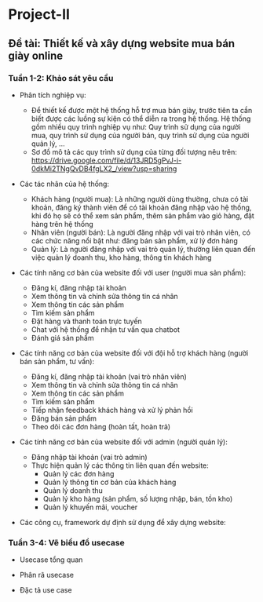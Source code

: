 # Project-II
## Đề tài: Thiết kế và xây dựng website mua bán giày online

### Tuần 1-2: Khảo sát yêu cầu
  * Phân tích nghiệp vụ:
    + Để thiết kế được một hệ thống hỗ trợ mua bán giày, trước tiên ta cần biết được các luồng sự kiện có thể diễn ra trong hệ thống. 
  Hệ thống gồm nhiều quy trình nghiệp vụ như: Quy trình sử dụng của người mua, quy trình sử dụng của người bán, quy trình sử dụng của người quản lý, …
    + Sơ đồ mô tả các quy trình sử dụng của từng đối tượng nêu trên: https://drive.google.com/file/d/13JRD5gPvJ-i-0dkMi2TNgQvDB4fgLX2_/view?usp=sharing
    
  * Các tác nhân của hệ thống:
    + Khách hàng (người mua): Là những người dùng thường, chưa có tài khoản, đăng ký thành viên để có tài khoản đăng nhập vào hệ thống, khi đó họ sẽ có thể xem sản phẩm, thêm sản phẩm vào giỏ hàng, đặt hàng trên hệ thống
    + Nhân viên (người bán): Là người đăng nhập với vai trò nhân viên, có các chức năng nổi bật như: đăng bán sản phẩm, xử lý đơn hàng
    + Quản lý: Là người đăng nhập với vai trò quản lý, thường liên quan đến việc quản lý doanh thu, kho hàng, thông tin khách hàng 
    
  * Các tính năng cơ bản của website đối với user (người mua sản phẩm):
    + Đăng kí, đăng nhập tài khoản
    + Xem thông tin và chỉnh sửa thông tin cá nhân
    + Xem thông tin các sản phẩm 
    + Tìm kiếm sản phẩm
    + Đặt hàng và thanh toán trực tuyến
    + Chat với hệ thống để nhận tư vấn qua chatbot
    + Đánh giá sản phẩm
  
  * Các tính năng cơ bản của website đối với đội hỗ trợ khách hàng (người bán sản phẩm, tư vấn):
    + Đăng kí, đăng nhập tài khoản (vai trò nhân viên)
    + Xem thông tin và chỉnh sửa thông tin cá nhân
    + Xem thông tin các sản phẩm 
    + Tìm kiếm sản phẩm
    + Tiếp nhận feedback khách hàng và xử lý phản hồi
    + Đăng bán sản phẩm
    + Theo dõi các đơn hàng (hoàn tất, hoàn trả)
  
  * Các tính năng cơ bản của website đối với admin (người quản lý):
    + Đăng nhập tài khoản (vai trò admin)
    + Thực hiện quản lý các thông tin liên quan đến website:
      - Quản lý các đơn hàng
      - Quản lý thông tin cơ bản của khách hàng
      - Quản lý doanh thu 
      - Quản lý kho hàng (sản phẩm, số lượng nhập, bán, tồn kho)
      - Quản lý khuyến mãi, voucher
      
  
  * Các công cụ, framework dự định sử dụng để xây dựng website:
  
### Tuần 3-4: Vẽ biểu đồ usecase
 * Usecase tổng quan
 
 * Phân rã usecase
 * Đặc tả use case
